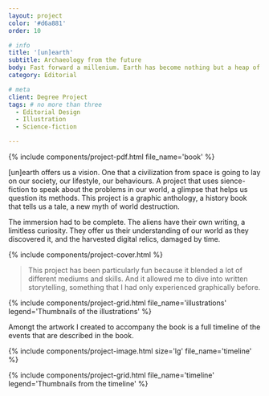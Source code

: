 ```yaml
---
layout: project
color: '#d6a881'
order: 10

# info
title: '[un]earth'
subtitle: Archaeology from the future
body: Fast forward a millenium. Earth has become nothing but a heap of ruin. A world forgotten in time and space... Almost. Coming from the outer limits of the cosmos, a race discovers our planet. Seeing it desolate, with no explanation why, they start to dig the surface, excavating the past.
category: Editorial

# meta
client: Degree Project
tags: # no more than three
  - Editorial Design
  - Illustration
  - Science-fiction

---
```


{% include components/project-pdf.html 
  file_name='book'
%}

[un]earth offers us a vision. One that a civilization from space is going to lay on our society, our lifestyle, our behaviours. A project that uses sience-fiction to speak about the problems in our world, a glimpse that helps us question its methods. This project is a graphic anthology, a history book that tells us a tale, a new myth of world destruction.

The immersion had to be complete. The aliens have their own writing, a limitless curiosity. They offer us their understanding of our world as they discovered it, and the harvested digital relics, damaged by time.

{% include components/project-cover.html %}

> This project has been particularly fun because it blended a lot of different mediums and skills. And it allowed me to dive into written storytelling, something that I had only experienced graphically before.

{% include components/project-grid.html 
  file_name='illustrations'
  legend='Thumbnails of the illustrations'
%}

Amongt the artwork I created to accompany the book is a full timeline of the events that are described in the book.

{% include components/project-image.html 
  size='lg'
  file_name='timeline'
%}

{% include components/project-grid.html 
  file_name='timeline'
  legend='Thumbnails from the timeline'
%}
